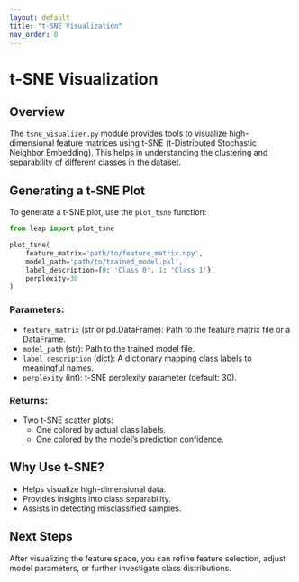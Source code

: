 ```yaml
---
layout: default
title: "t-SNE Visualization"
nav_order: 8
---
```



# t-SNE Visualization

## Overview

The `tsne_visualizer.py` module provides tools to visualize high-dimensional feature matrices using t-SNE (t-Distributed Stochastic Neighbor Embedding). This helps in understanding the clustering and separability of different classes in the dataset.

## Generating a t-SNE Plot

To generate a t-SNE plot, use the `plot_tsne` function:

```python
from leap import plot_tsne

plot_tsne(
    feature_matrix='path/to/feature_matrix.npy',
    model_path='path/to/trained_model.pkl',
    label_description={0: 'Class 0', 1: 'Class 1'},
    perplexity=30
)
```

### Parameters:
- `feature_matrix` (str or pd.DataFrame): Path to the feature matrix file or a DataFrame.
- `model_path` (str): Path to the trained model file.
- `label_description` (dict): A dictionary mapping class labels to meaningful names.
- `perplexity` (int): t-SNE perplexity parameter (default: 30).

### Returns:
- Two t-SNE scatter plots:
  - One colored by actual class labels.
  - One colored by the model’s prediction confidence.

## Why Use t-SNE?
- Helps visualize high-dimensional data.
- Provides insights into class separability.
- Assists in detecting misclassified samples.

## Next Steps

After visualizing the feature space, you can refine feature selection, adjust model parameters, or further investigate class distributions.
